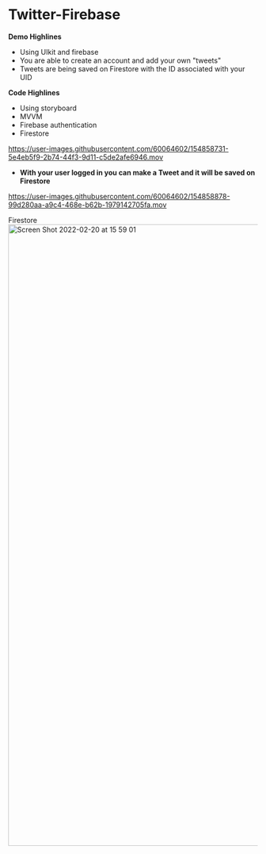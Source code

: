 # Twitter-Firebase
**Demo Highlines** 
- Using UIkit and firebase
- You are able to create an account and add your own "tweets" 
- Tweets are being saved on Firestore with the ID associated with your UID


**Code Highlines**

- Using storyboard 
- MVVM 
- Firebase authentication 
- Firestore 


https://user-images.githubusercontent.com/60064602/154858731-5e4eb5f9-2b74-44f3-9d11-c5de2afe6946.mov



- **With your user logged in you can make a Tweet and it will be saved on Firestore**

https://user-images.githubusercontent.com/60064602/154858878-99d280aa-a9c4-468e-b62b-1979142705fa.mov


Firestore
<img width="1253" alt="Screen Shot 2022-02-20 at 15 59 01" src="https://user-images.githubusercontent.com/60064602/154859443-46ed649e-a054-4401-9f9c-ed106bc35a99.png">
